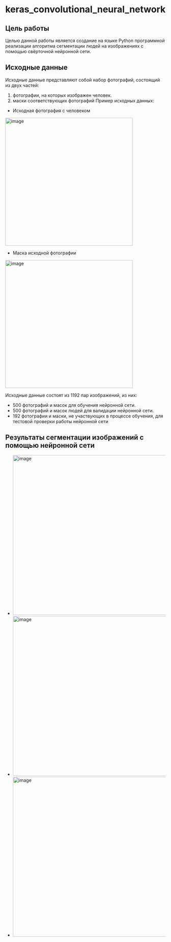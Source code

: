 # keras_convolutional_neural_network
## Цель работы
Целью данной работы является создание на языке Python программной реализации алгоритма сегментации людей на изображениях с помощью свёрточной нейронной сети.
## Исходные данные
Исходные данные представляют собой набор фотографий, состоящий из двух частей:
1) фотографии, на которых изображен человек.
2) маски соответствующих фотографий 
Пример исходных данных: 
- Исходная фотография с человеком
<img width="400" alt="image" src="https://github.com/user-attachments/assets/5c0dda8b-7675-4218-81f3-95775a79f7c5">

- Маска исходной фотографии
<img width="400" alt="image" src="https://github.com/user-attachments/assets/5518c494-23b6-4003-a7ab-acc1fdf4ea2f">

Исходные данные состоят из 1192 пар изображений, из них:
- 500 фотографий и масок для обучения нейронной сети.
- 500 фотографий и масок людей для валидации нейронной сети.
- 192 фотографии и маски, не участвующих в процессе обучения, для тестовой проверки работы нейронной сети

## Результаты сегментации изображений с помощью нейронной сети
- <img width="500" alt="image" src="https://github.com/user-attachments/assets/7af19fb9-855f-4293-82ac-ef6061e3156a">

- <img width="500" alt="image" src="https://github.com/user-attachments/assets/5058ee1f-5e07-4b03-9460-f84093462f07">

- <img width="500" alt="image" src="https://github.com/user-attachments/assets/7f5886cd-a631-4545-b44f-984fc1f9905c">





